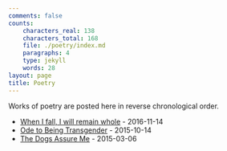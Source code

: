 ```yaml
---
comments: false
counts:
    characters_real: 138
    characters_total: 168
    file: ./poetry/index.md
    paragraphs: 4
    type: jekyll
    words: 28
layout: page
title: Poetry
---
```


<p>Works of poetry are posted here in reverse chronological order.</p>

* [When I fall, I will remain whole](when-i-fall-i-will-remain-whole) - 2016-11-14
* [Ode to Being Transgender](ode-to-being-transgender) - 2015-10-14
* [The Dogs Assure Me](the-dogs-assure-me) - 2015-03-06
